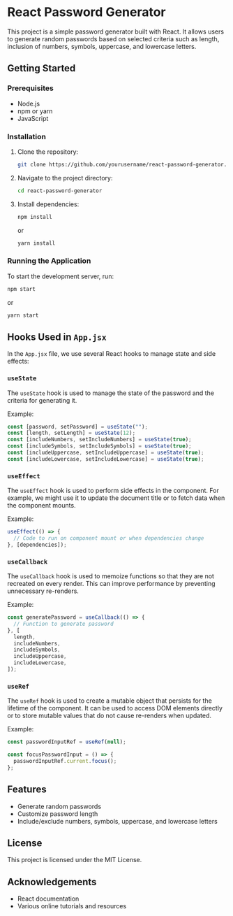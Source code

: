 # React Password Generator

This project is a simple password generator built with React. It allows users to generate random passwords based on selected criteria such as length, inclusion of numbers, symbols, uppercase, and lowercase letters.

## Getting Started

### Prerequisites

- Node.js
- npm or yarn
- JavaScript

### Installation

1. Clone the repository:
   ```sh
   git clone https://github.com/yourusername/react-password-generator.git
   ```
2. Navigate to the project directory:
   ```sh
   cd react-password-generator
   ```
3. Install dependencies:
   ```sh
   npm install
   ```
   or
   ```sh
   yarn install
   ```

### Running the Application

To start the development server, run:

```sh
npm start
```

or

```sh
yarn start
```

## Hooks Used in `App.jsx`

In the `App.jsx` file, we use several React hooks to manage state and side effects:

### `useState`

The `useState` hook is used to manage the state of the password and the criteria for generating it.

Example:

```jsx
const [password, setPassword] = useState("");
const [length, setLength] = useState(12);
const [includeNumbers, setIncludeNumbers] = useState(true);
const [includeSymbols, setIncludeSymbols] = useState(true);
const [includeUppercase, setIncludeUppercase] = useState(true);
const [includeLowercase, setIncludeLowercase] = useState(true);
```

### `useEffect`

The `useEffect` hook is used to perform side effects in the component. For example, we might use it to update the document title or to fetch data when the component mounts.

Example:

```jsx
useEffect(() => {
  // Code to run on component mount or when dependencies change
}, [dependencies]);
```

### `useCallback`

The `useCallback` hook is used to memoize functions so that they are not recreated on every render. This can improve performance by preventing unnecessary re-renders.

Example:

```jsx
const generatePassword = useCallback(() => {
  // Function to generate password
}, [
  length,
  includeNumbers,
  includeSymbols,
  includeUppercase,
  includeLowercase,
]);
```

### `useRef`

The `useRef` hook is used to create a mutable object that persists for the lifetime of the component. It can be used to access DOM elements directly or to store mutable values that do not cause re-renders when updated.

Example:

```jsx
const passwordInputRef = useRef(null);

const focusPasswordInput = () => {
  passwordInputRef.current.focus();
};
```

## Features

- Generate random passwords
- Customize password length
- Include/exclude numbers, symbols, uppercase, and lowercase letters

## License

This project is licensed under the MIT License.

## Acknowledgements

- React documentation
- Various online tutorials and resources
